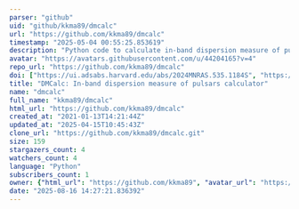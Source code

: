 ```yaml
---
parser: "github"
uid: "github/kkma89/dmcalc"
url: "https://github.com/kkma89/dmcalc"
timestamp: "2025-05-04 00:55:25.853619"
description: "Python code to calculate in-band dispersion measure of pulsars"
avatar: "https://avatars.githubusercontent.com/u/44204165?v=4"
repo_url: "https://github.com/kkma89/dmcalc"
doi: ["https://ui.adsabs.harvard.edu/abs/2024MNRAS.535.1184S", "https://ui.adsabs.harvard.edu/abs/2021A%26A...651A...5K", "https://ui.adsabs.harvard.edu/abs/2025ascl.soft04032K/abstract"]
title: "DMCalc: In-band dispersion measure of pulsars calculator"
name: "dmcalc"
full_name: "kkma89/dmcalc"
html_url: "https://github.com/kkma89/dmcalc"
created_at: "2021-01-13T14:21:44Z"
updated_at: "2025-04-15T10:45:43Z"
clone_url: "https://github.com/kkma89/dmcalc.git"
size: 159
stargazers_count: 4
watchers_count: 4
language: "Python"
subscribers_count: 1
owner: {"html_url": "https://github.com/kkma89", "avatar_url": "https://avatars.githubusercontent.com/u/44204165?v=4", "login": "kkma89", "type": "User"}
date: "2025-08-16 14:27:21.836392"
---
```


